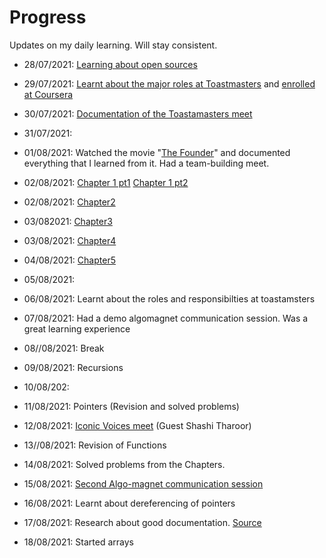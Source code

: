 # Progress
Updates on my daily learning.
Will stay consistent.

- 28/07/2021: [Learning about open sources](https://github.com/Anjura/OpenSources)

- 29/07/2021: [Learnt about the major roles at Toastmasters](https://franticallyspeaking.com/toastmasters-executive-committee-roles-and-responsibilities/) and [enrolled at Coursera](https://www.coursera.org/learn/learning-how-to-learn?)

- 30/07/2021: [Documentation of the Toastamasters meet](https://github.com/Anjura/ToastmastersMeet)

- 31/07/2021:

- 01/08/2021: Watched the movie "[The Founder](https://www.youtube.com/watch?v=7zfRjW06tAA&t=1641s)" and documented everything that I learned from it. Had a team-building meet. 

- 02/08/2021: [Chapter 1 pt1](https://github.com/cleanhand/phase-1-Anjura/blob/main/Let%20Us%20C/Chapter1pt1.md) 
              [Chapter 1 pt2](https://github.com/cleanhand/phase-1-Anjura/blob/main/Let%20Us%20C/Chapter1pt2.md)   
            
- 02/08/2021: [Chapter2](https://github.com/cleanhand/phase-1-Anjura/blob/main/Let%20Us%20C/Chapter2.md)

- 03/082021:  [Chapter3](https://github.com/cleanhand/phase-1-Anjura/blob/main/Let%20Us%20C/Chapter3.md)

- 03/08/2021: [Chapter4](https://github.com/cleanhand/phase-1-Anjura/blob/main/Let%20Us%20C/Chapter4.md)

- 04/08/2021: [Chapter5](https://github.com/cleanhand/phase-1-Anjura/blob/main/Let%20Us%20C/Chapter5.md)

- 05/08/2021: 

- 06/08/2021: Learnt about the roles and responsibilties at toastamsters

- 07/08/2021: Had a demo algomagnet communication session. Was a great learning experience

- 08//08/2021: Break

- 09/08/2021: Recursions

- 10/08/202: 

- 11/08/2021: Pointers (Revision and solved problems)

- 12/08/2021: [Iconic Voices meet](https://github.com/cleanhand/phase-1-Anjura/blob/main/Iconic%20voices%20meet.md) (Guest Shashi Tharoor)

- 13//08/2021: Revision of Functions

- 14/08/2021: Solved problems from the Chapters.

- 15/08/2021: [Second Algo-magnet communication session](https://github.com/cleanhand/phase-1-Anjura/blob/main/Second%20AlgoMagnet%20Communication%20session.md)

- 16/08/2021: Learnt about dereferencing of pointers

- 17/08/2021: Research about good documentation. [Source](https://www.oreilly.com/content/the-eight-rules-of-good-documentation/)

- 18/08/2021: Started arrays
